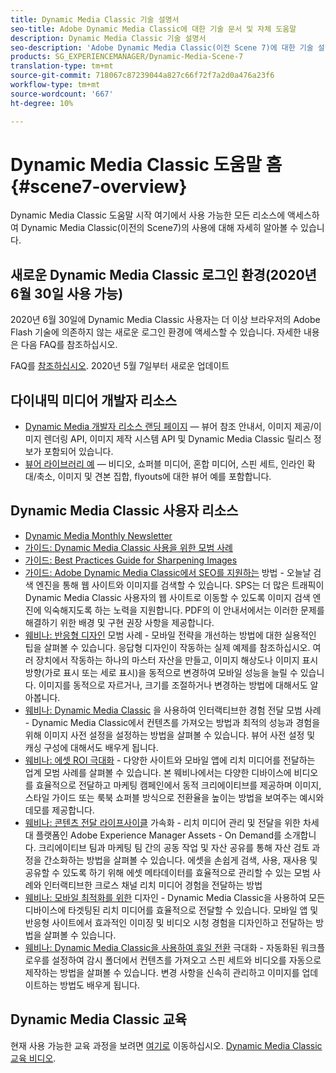 ```yaml
---
title: Dynamic Media Classic 기술 설명서
seo-title: Adobe Dynamic Media Classic에 대한 기술 문서 및 자체 도움말
description: Dynamic Media Classic 기술 설명서
seo-description: 'Adobe Dynamic Media Classic(이전 Scene 7)에 대한 기술 설명서, 릴리스 노트 및 자체 도움말 자료 '
products: SG_EXPERIENCEMANAGER/Dynamic-Media-Scene-7
translation-type: tm+mt
source-git-commit: 718067c87239044a827c66f72f7a2d0a476a23f6
workflow-type: tm+mt
source-wordcount: '667'
ht-degree: 10%

---
```



# Dynamic Media Classic 도움말 홈 {#scene7-overview}

Dynamic Media Classic 도움말 시작 여기에서 사용 가능한 모든 리소스에 액세스하여 Dynamic Media Classic(이전의 Scene7)의 사용에 대해 자세히 알아볼 수 있습니다.

## 새로운 Dynamic Media Classic 로그인 환경(2020년 6월 30일 사용 가능)

2020년 6월 30일에 Dynamic Media Classic 사용자는 더 이상 브라우저의 Adobe Flash 기술에 의존하지 않는 새로운 로그인 환경에 액세스할 수 있습니다. 자세한 내용은 다음 FAQ를 참조하십시오.

FAQ를 [참조하십시오](new-ui-2020.md). 2020년 5월 7일부터 새로운 업데이트

## 다이내믹 미디어 개발자 리소스

* [Dynamic Media 개발자 리소스 랜딩 페이지](https://docs.adobe.com/content/help/en/dynamic-media-developer-resources/landing/home.html) — 뷰어 참조 안내서, 이미지 제공/이미지 렌더링 API, 이미지 제작 시스템 API 및 Dynamic Media Classic 릴리스 정보가 포함되어 있습니다.
* [뷰어 라이브러리 예](https://landing.adobe.com/en/na/dynamic-media/ctir-2755/live-demos.html) — 비디오, 쇼퍼블 미디어, 혼합 미디어, 스핀 세트, 인라인 확대/축소, 이미지 및 견본 집합, flyouts에 대한 뷰어 예를 포함합니다.

## Dynamic Media Classic 사용자 리소스

* [Dynamic Media Monthly Newsletter](dynamic-media-newsletter.md)
* [가이드: Dynamic Media Classic 사용을 위한 모범 사례](https://www.adobe.com/content/dam/www/us/en/marketing/experience-manager-assets/dynamic-media/adobe-dynamic-media-classic-best-practices-guide.pdf)
* [가이드: Best Practices Guide for Sharpening Images](/help/assets/s7_sharpening_images.pdf)
* [가이드: Adobe Dynamic Media Classic에서 SEO를 지원하는](/help/assets/s7_seo.pdf) 방법 - 오늘날 검색 엔진을 통해 웹 사이트와 이미지를 검색할 수 있습니다. SPS는 더 많은 트래픽이 Dynamic Media Classic 사용자의 웹 사이트로 이동할 수 있도록 이미지 검색 엔진에 익숙해지도록 하는 노력을 지원합니다. PDF의 이 안내서에서는 이러한 문제를 해결하기 위한 배경 및 구현 권장 사항을 제공합니다.
* [웨비나: 반응형 디자인](http://offers.adobe.com/en/na/marketing/landings/_40458_responsive_design_live_on_demand_webinar.html) 모범 사례 - 모바일 전략을 개선하는 방법에 대한 실용적인 팁을 살펴볼 수 있습니다. 응답형 디자인이 작동하는 실제 예제를 참조하십시오. 여러 장치에서 작동하는 하나의 마스터 자산을 만들고, 이미지 해상도나 이미지 표시 방향(가로 표시 또는 세로 표시)을 동적으로 변경하여 모바일 성능을 늘릴 수 있습니다. 이미지를 동적으로 자르거나, 크기를 조절하거나 변경하는 방법에 대해서도 알아봅니다.
* [웨비나: Dynamic Media Classic](http://seminars.adobeconnect.com/p7wb8ej3u6d/) 을 사용하여 인터랙티브한 경험 전달 모범 사례 - Dynamic Media Classic에서 컨텐츠를 가져오는 방법과 최적의 성능과 경험을 위해 이미지 사전 설정을 설정하는 방법을 살펴볼 수 있습니다. 뷰어 사전 설정 및 캐싱 구성에 대해서도 배우게 됩니다.
* [웨비나: 에셋 ROI 극대화](https://adobecustomersuccess.adobeconnect.com/p5ar3hfrrec/?launcher=false&amp;fcsContent=true&amp;pbMode=normal&amp;proto=true) - 다양한 사이트와 모바일 앱에 리치 미디어를 전달하는 업계 모범 사례를 살펴볼 수 있습니다. 본 웨비나에서는 다양한 디바이스에 비디오를 효율적으로 전달하고 마케팅 캠페인에서 동적 크리에이티브를 제공하며 이미지, 스타일 가이드 또는 룩북 쇼퍼블 방식으로 전환율을 높이는 방법을 보여주는 예시와 데모를 제공합니다.
* [웨비나: 콘텐츠 전달 라이프사이클](https://adobecustomersuccess.adobeconnect.com/p88ducm9pqv/) 가속화 - 리치 미디어 관리 및 전달을 위한 차세대 플랫폼인 Adobe Experience Manager Assets - On Demand를 소개합니다. 크리에이티브 팀과 마케팅 팀 간의 공동 작업 및 자산 공유를 통해 자산 검토 과정을 간소화하는 방법을 살펴볼 수 있습니다. 에셋을 손쉽게 검색, 사용, 재사용 및 공유할 수 있도록 하기 위해 에셋 메타데이터를 효율적으로 관리할 수 있는 모범 사례와 인터랙티브한 크로스 채널 리치 미디어 경험을 전달하는 방법
* [웨비나: 모바일 최적화를 위한](https://adobecustomersuccess.adobeconnect.com/p6oqd3wydif/?launcher=false&amp;fcsContent=true&amp;pbMode=normal&amp;proto=true) 디자인 - Dynamic Media Classic을 사용하여 모든 디바이스에 타겟팅된 리치 미디어를 효율적으로 전달할 수 있습니다. 모바일 앱 및 반응형 사이트에서 효과적인 이미징 및 비디오 시청 경험을 디자인하고 전달하는 방법을 살펴볼 수 있습니다.
* [웨비나: Dynamic Media Classic을 사용하여 휴일 전환](https://adobecustomersuccess.adobeconnect.com/p32n1yr85c9/?proto=true) 극대화 - 자동화된 워크플로우를 설정하여 감시 폴더에서 컨텐츠를 가져오고 스핀 세트와 비디오를 자동으로 제작하는 방법을 살펴볼 수 있습니다. 변경 사항을 신속히 관리하고 이미지를 업데이트하는 방법도 배우게 됩니다.

## Dynamic Media Classic 교육

현재 사용 가능한 교육 과정을 보려면 [여기로](http://training.adobe.com/training/courses.html#product=adobe-scene7) 이동하십시오.
[Dynamic Media Classic 교육 비디오](/help/training-videos.md).

<!-- old path was (https://marketing.adobe.com/resources/help/en_US/s7/training-videos/) -->
